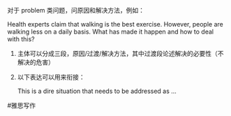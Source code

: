 对于 problem 类问题，问原因和解决方法，例如：

Health experts claim that walking is the best exercise. However, people are walking less on a daily basis. What has made it happen and how to deal with this?

1.  主体可以分成三段，原因/过渡/解决方法，其中过渡段论述解决的必要性（不解决的危害）
    
2.  以下表达可以用来衔接：
    
    This is a dire situation that needs to be addressed as ...
    

#雅思写作

